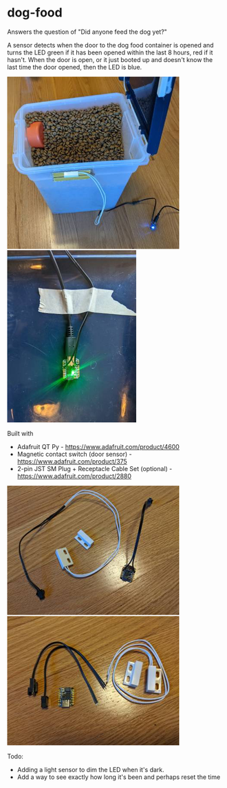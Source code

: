 # dog-food
Answers the question of "Did anyone feed the dog yet?"

A sensor detects when the door to the dog food container is opened and turns the LED green if it has been opened within the last 8 hours, red if it hasn't. When the door is open, or it just booted up and doesn't know the last time the door opened, then the LED is blue.

![open](pics/open.jpg) ![closed](pics/closed.jpg)

Built with
* Adafruit QT Py - https://www.adafruit.com/product/4600
* Magnetic contact switch (door sensor) - https://www.adafruit.com/product/375
* 2-pin JST SM Plug + Receptacle Cable Set (optional) -https://www.adafruit.com/product/2880

![parts](pics/parts.jpg) ![soldered](pics/soldered.jpg)

Todo:
* Adding a light sensor to dim the LED when it's dark.
* Add a way to see exactly how long it's been and perhaps reset the time
